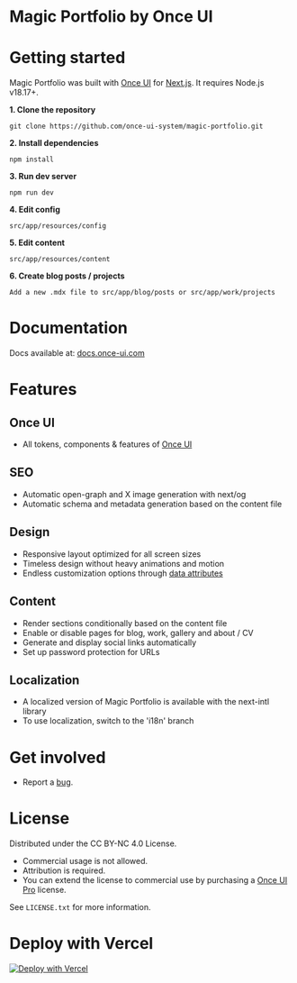 # **Magic Portfolio by Once UI**

# **Getting started**

Magic Portfolio was built with [Once UI](https://once-ui.com) for [Next.js](https://nextjs.org). It requires Node.js v18.17+.

**1. Clone the repository**

```
git clone https://github.com/once-ui-system/magic-portfolio.git
```

**2. Install dependencies**

```
npm install
```

**3. Run dev server**

```
npm run dev
```

**4. Edit config**

```
src/app/resources/config
```

**5. Edit content**

```
src/app/resources/content
```

**6. Create blog posts / projects**

```
Add a new .mdx file to src/app/blog/posts or src/app/work/projects
```

# **Documentation**

Docs available at: [docs.once-ui.com](https://docs.once-ui.com/docs/magic-portfolio/quick-start)

# **Features**

## **Once UI**

- All tokens, components & features of [Once UI](https://once-ui.com)

## **SEO**

- Automatic open-graph and X image generation with next/og
- Automatic schema and metadata generation based on the content file

## **Design**

- Responsive layout optimized for all screen sizes
- Timeless design without heavy animations and motion
- Endless customization options through [data attributes](https://once-ui.com/docs/theming)

## **Content**

- Render sections conditionally based on the content file
- Enable or disable pages for blog, work, gallery and about / CV
- Generate and display social links automatically
- Set up password protection for URLs

## **Localization**

- A localized version of Magic Portfolio is available with the next-intl library
- To use localization, switch to the 'i18n' branch

# **Get involved**

- Report a [bug](https://github.com/once-ui-system/magic-portfolio/issues/new?labels=bug&template=bug_report.md).

# **License**

Distributed under the CC BY-NC 4.0 License.

- Commercial usage is not allowed.
- Attribution is required.
- You can extend the license to commercial use by purchasing a [Once UI Pro](https://once-ui.com/pricing) license.

See `LICENSE.txt` for more information.

# **Deploy with Vercel**

[![Deploy with Vercel](https://vercel.com/button)](https://vercel.com/new/clone?repository-url=https%3A%2F%2Fgithub.com%2Fonce-ui-system%2Fmagic-portfolio&project-name=portfolio&repository-name=portfolio&redirect-url=https%3A%2F%2Fgithub.com%2Fonce-ui-system%2Fmagic-portfolio&demo-title=Magic%20Portfolio&demo-description=Showcase%20your%20designers%20or%20developer%20portfolio&demo-url=https%3A%2F%2Fdemo.magic-portfolio.com&demo-image=%2F%2Fraw.githubusercontent.com%2Fonce-ui-system%2Fmagic-portfolio%2Fmain%2Fpublic%2Fimages%2Fog%2Fhome.jpg)
